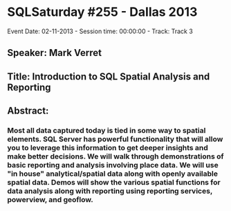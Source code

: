 # SQLSaturday #255 - Dallas 2013
Event Date: 02-11-2013 - Session time: 00:00:00 - Track: Track 3
## Speaker: Mark Verret
## Title: Introduction to SQL Spatial Analysis and Reporting
## Abstract:
### Most all data captured today is tied in some way to spatial elements.  SQL Server has powerful functionality that will allow you to leverage this information to get deeper insights and make better decisions.  We will walk through demonstrations of basic reporting and analysis involving place data.  We will use "in house" analytical/spatial data along with openly available spatial data.  Demos will show the various spatial functions for data analysis along with reporting using reporting services, powerview, and geoflow.  
